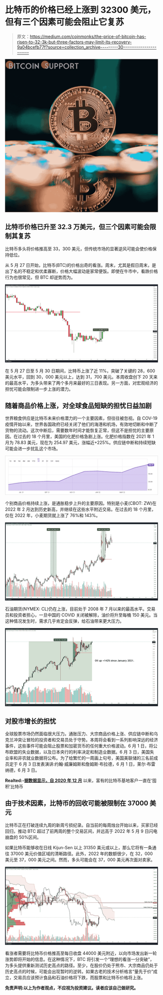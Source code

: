 # 比特币的价格已经上涨到 32300 美元，但有三个因素可能会阻止它复苏

> 原文：<https://medium.com/coinmonks/the-price-of-bitcoin-has-risen-to-32-3k-but-three-factors-may-limit-its-recovery-9a04bcefb77f?source=collection_archive---------30----------------------->

![](img/ccf127b41f33d733a5669651478b5fbc.png)

## **比特币价格已升至 32.3 万美元，但三个因素可能会限制其复苏**

比特币多头将价格推高至 33，300 美元，但传统市场的显著逆风可能会使价格保持低位。

从 5 月 27 日开始，比特币(BTC)的价格出奇的看涨。周末，尤其是假日周末，是出了名的不稳定和优柔寡断，价格大幅波动是家常便饭。即使在牛市中，看跌价格行为也很常见，但 BTC 却逆势而为。

![](img/82f884c3b9b24bbd7963fbcf29716a74.png)

在 5 月 27 日至 5 月 30 日期间，比特币上涨了近 11%，突破了关键的 28，600 美元水平，回到 30，000 美元以上，达到 31，700 美元。本周收盘创下 20 天来的最高水平，为多头带来了两个多月来最好的三日表现。另一方面，对宏观经济的担忧可能会限制进一步上涨的潜力。

## **随着商品价格上涨，对全球食品短缺的担忧日益加剧**

世界粮食供应是比特币未来价格潜力的一个主要因素，但往往被忽视。自 COV-19 疫情开始以来，世界各国政府已经关闭了他们的海港和机场，有效地切断和中断了货物的流动。这次中断后，需要数年时间才能恢复正常，但这不是担忧的主要原因。在过去的 18 个月里，美国的化肥价格急剧上涨。化肥价格指数在 2021 年 1 月为 78.83 美元，现在为 254.97 美元，涨幅近+225%。供应链中断和持续短缺可能会进一步扰乱这个市场。

![](img/77aff6f347815a24efcfaa44adf24ab7.png)

个别商品价格持续上涨，是通胀稳步上升的主要原因。特别是小麦(CBOT: ZW)在 2022 年 2 月达到历史新高，并继续在这些水平附近交易。在过去的 18 个月里，仅在 2022 年，小麦期货就上涨了 76%和 143%。

![](img/065508d7a3286f09f46ff849c184e94f.png)

石油期货(NYMEX: CL)仍在上涨，目前处于 2008 年 7 月以来的最高水平。交易员和投资者担心，一旦中国的 COVID 关闭被解除，油价将升至每桶 150 美元。当这种情况发生时，需求几乎肯定会反弹，给石油带来更大压力。

![](img/acb3208afdc7b95281cf6936d05cd4f0.png)

## **对股市增长的担忧**

全球股票市场仍然面临很大压力。通胀压力、大宗商品价格上涨、供应链中断和乌克兰冲突让冒险的投资者和交易员处于守势。本周将会看到一系列影响深远的经济事件，这些事件可能会阻止股票和加密货币的任何重大价格波动。6 月 1 日，将公布欧盟的失业数据，以及日本央行的利率决定和制造业数据。6 月 3 日，美国失业率和非农就业数据将公布。为了给繁忙的一周画上句号，美国美联储的三名前成员定于 6 月 3 日发表演讲:约翰·威廉姆斯和詹姆斯·布拉德，6 月 1 日，莱尔·布雷纳德，6 月 3 日。

**Realted:-**[**据数据显示，自 2020 年 12 月**](https://bitcoinsupports.com/according-to-data-wealthy-coinbase-customers-have-been-hodling-bitcoin-since-december-2020/) 以来，富有的比特币基地客户一直在‘囤积’比特币

## **由于技术因素，比特币的回收可能被限制在 37000 美元**

比特币正在打破连续九周的新周亏损纪录。自当前的每周烛台开始以来，买家已经回归，推动 BTC 超过了前两周的整个交易区间，并远高于 2022 年 5 月 9 日闪电崩盘的 50%区间。

如果比特币能够收在日线 Kijun-Sen 以上 31350 美元或以上，那么它将有一条通往 37000 美元价值区域的清晰路径。此外，2022 年的数额很少，在 32，000 美元至 37，000 美元之间。然而，多头可能会在 37，000 美元再次面对卖家。

![](img/60057768d6a9121ede389452b71ac18a.png)

看涨者需要将比特币价格推高至每日收盘 44000 美元附近，以向市场发出新一轮涨势即将开始的信息。在这种情况下，BTC 将引发一个“理想的看涨一分突破”，为多头提供重新测试历史高点的路径。至少，在股价仍处于熊市、大宗商品仍处于历史高点的时候，可能会出现暂时的逆转。如果古老的技术分析格言“量先于价”成立，交易员应该预计食品和石油价格将下跌，而股票和比特币价格将上涨。

**免责声明:以上为作者观点，不应视为投资建议。读者应该自己做研究。**
